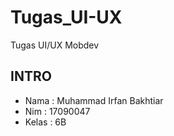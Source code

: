 # Tugas_UI-UX
Tugas UI/UX Mobdev
## INTRO
-   Nama : Muhammad Irfan Bakhtiar<br>
-   Nim  : 17090047<br>
-   Kelas : 6B
